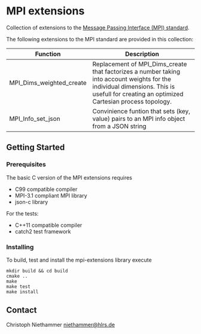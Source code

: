 # MPI extensions

Collection of extensions to the [Message Passing Interface (MPI) standard](https://www.mpi-forum.org/).

The following extensions to the MPI standard are provided in this collection:

| Function | Description |
| -------- | ----------- |
| MPI_Dims_weighted_create | Replacement of MPI_Dims_create that factorizes a number taking into account weights for the individual dimensions. This is usefull for creating an optimized Cartesian process topology. |
| MPI_Info_set_json | Convinience funtion that sets (key, value) pairs to an MPI info object from a JSON string |

## Getting Started

### Prerequisites

The basic C version of the MPI extensions requires
* C99 compatible compiler
* MPI-3.1 compliant MPI library
* json-c library

For the tests:
* C++11 compatible compiler
* catch2 test framework

### Installing

To build, test and install the mpi-extensions library execute
```shell
mkdir build && cd build
cmake ..
make
make test
make install
```

## Contact

Christoph Niethammer <niethammer@hlrs.de>

